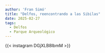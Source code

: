 ```yaml
---
author: 'Fran Simó'
title: "Delfos, reencontrando a las Sibilas"
date: 2025-02-27
tags:
  - Delfos
  - Parque Arqueológico
---
```


{{< instagram DGjXLB8IbmM >}}

